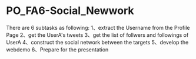 # PO_FA6-Social_Newwork
There are 6 subtasks as following:
1、extract the Username from the Profile Page
2、get the UserA's tweets
3、get the list of follwers and followings of UserA
4、construct the social network between the targets
5、develop the webdemo
6、Prepare for the presentation

